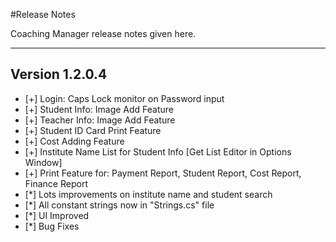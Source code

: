 #Release Notes

Coaching Manager release notes given here.
______________________________

Version 1.2.0.4
---------------------
- [+] Login: Caps Lock monitor on Password input
- [+] Student Info: Image Add Feature
- [+] Teacher Info: Image Add Feature
- [+] Student ID Card Print Feature
- [+] Cost Adding Feature
- [+] Institute Name List for Student Info [Get List Editor in Options Window]
- [+] Print Feature for: Payment Report, Student Report, Cost Report, Finance Report
- [*] Lots improvements on institute name and student search
- [*] All constant strings now in "Strings.cs" file
- [*] UI Improved
- [*] Bug Fixes